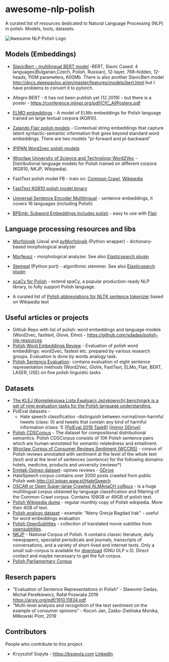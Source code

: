 # awesome-nlp-polish
A curated list of resources dedicated to Natural Language Processing (NLP) in polish. Models, tools, datasets.

![Awesome NLP Polish Logo](/Awesome_nlp_polish.png)


## Models (Embeddings)

* [SlavicBert - multilingual BERT model](https://github.com/deepmipt/Slavic-BERT-NER) -BERT, Slavic Cased: 4 languages(Bulgarian,Czech, Polish, Russian), 12-layer, 768-hidden, 12-heads, 110M parameters, 600Mb. There is also another SlavicBert model http://docs.deeppavlov.ai/en/master/features/models/bert.html but I have problems to convert it to pytorch.
* Allegro BERT - It has not been publish yet (12.2019) - but there is a poster - https://conference.mlinpl.org/pdf/CfC_AllPosters.pdf
* [ELMO embeddings](https://clarin-pl.eu/dspace/handle/11321/690?show=full) - A model of ELMo embeddings for Polish language trained on large textual corpora (KGR10).
* [Zalando Flair polish models](https://github.com/flairNLP/flair/blob/master/resources/docs/embeddings/FLAIR_EMBEDDINGS.md) - Contextual string embeddings that capture latent syntactic-semantic information that goes beyond standard word embeddings. There are two models "pl-forward and pl-backward" 
* [IPIPAN Word2vec polish models](http://dsmodels.nlp.ipipan.waw.pl/w2v.html)
* [Wrocław University of Science and Technology Word2Vec](https://clarin-pl.eu/dspace/handle/11321/442) - Distributional language models for Polish trained on different corpora (KGR10, NKJP, Wikipedia).
* FastText polish model FB - train on: [Common Crawl](https://github.com/facebookresearch/fastText/blob/master/docs/crawl-vectors.md), [Wikipedia](https://github.com/facebookresearch/fastText/blob/master/docs/pretrained-vectors.md)
* [FastText KGR10 polish model binary](https://clarin-pl.eu/dspace/handle/11321/600)
* [Universal Sentence Encoder Multilingual](https://tfhub.dev/google/universal-sentence-encoder-multilingual-large/3) - sentence embeddings, it covers 16 languages (including Polish)

* [BPEmb: Subword Embeddings includes polish](https://nlp.h-its.org/bpemb/) - easy to use with [Flair](https://github.com/flairNLP/flair/blob/master/resources/docs/embeddings/BYTE_PAIR_EMBEDDINGS.md)


## Language processing resources and libs

* [Morfologik](https://github.com/morfologik/morfologik-stemming) (Java) and [pyMorfologik](https://github.com/dmirecki/pyMorfologik) (Python wrapper) - dictionary-based morphological analyzer
* [Morfeusz](http://morfeusz.sgjp.pl/download/) - morphological analyzer. See also [Elasticsearch plugin](https://github.com/allegro/elasticsearch-analysis-morfologik)
* [Stempel](https://github.com/dzieciou/pystempel) (Python port) - algorithmic stemmer. See also [Elasticsearch plugin](https://www.elastic.co/guide/en/elasticsearch/plugins/current/analysis-stempel.html)
* [scaCy for Polish](http://spacypl.sigmoidal.io/) - extend spaCy, a popular production-ready NLP library, to fully support Polish language.

* A curated list of [Polish abbreviations for NLTK sentence tokenizer](https://gist.github.com/ksopyla/f05fe2f48bbc9de895368b8a7863b5c3) based on Wikipedia text


## Useful articles or projects

* Github Repo with list of polish: word embeddings and language models (Word2vec, fasttext, Glove, Elmo) -  https://github.com/sdadas/polish-nlp-resources
* [Polish Word Embeddings Review](https://github.com/Ermlab/polish-word-embeddings-review) - Evaluation of polish word embeddings: word2vec, fastext etc. prepared by various research groups. Evaluation is done by words analogy task. 
* [Polish Sentence Evaluation](https://github.com/sdadas/polish-sentence-evaluation)- contains evaluation of eight sentence representation methods (Word2Vec, GloVe, FastText, ELMo, Flair, BERT, LASER, USE) on five polish linguistic tasks




## Datasets


* [The KLEJ (Kompleksowa Lista Ewaluacji Językowych) benchmark is a set of nine evaluation tasks for the Polish language understanding.](https://klejbenchmark.com/index.html)
* PolEval datasets - 
    * Hate speech classification -distinguish between normal/non-harmful tweets (class: 0) and tweets that contain any kind of harmful information (class: 1) [[PolEval 2019 Task6](http://2019.poleval.pl/index.php/tasks/task6)]  [[mirror GDrive](https://drive.google.com/drive/folders/1Dp7h9FrejUGK4jOeMsuxObiwP5h4x6q6?usp=sharing)]
* [Polish CDSCorpus](http://zil.ipipan.waw.pl/Scwad/CDSCorpus) - The dataset for compositional distributional semantics. Polish CDSCorpus consists of 10K Polish sentence pairs which are human-annotated for semantic relatedness and entailment. 
* [Wroclaw Corpus of Consumer Reviews Sentiment (WCCRS)](https://clarin-pl.eu/dspace/handle/11321/700) - corpus of Polish reviews annotated with sentiment at the level of the whole text (*text*) and at the level of sentences (*sentence*) for the following domains: hotels, medicine, products and university (reviews*)    
* [Ermlab Opineo dataset](https://github.com/Ermlab/pl-sentiment-analysis)- opineo reviews - [GDrive](https://drive.google.com/file/d/1vXqUEBjUHGGy3vV2dA7LlvBjjZlQnl0D/view?usp=sharing)
* HateSpeech corpus contains over 2000 posts crawled from public Polish web.http://zil.ipipan.waw.pl/HateSpeech
* [OSCAR or Open Super-large Crawled ALMAnaCH coRpus](https://traces1.inria.fr/oscar/#corpus) -  is a huge multilingual corpus obtained by language classification and filtering of the Common Crawl corpus. Contains 109GB or 49GB of polish text.
* [Polish Wikipedia dump](https://dumps.wikimedia.org/plwiki/) - regular monthly copy of Polish wikipedia. More then 4GB of text.
* [Polish analogy dataset](https://dl.fbaipublicfiles.com/fasttext/word-analogies/questions-words-pl.txt) - example: "Ateny Grecja Bagdad Irak" - useful for word embeddings evaluation
* [Polish OpenSubtitles](http://opus.nlpl.eu/OpenSubtitles-v2018.php) - collection of translated movie subtitles from [opensubtitles](http://www.opensubtitles.org/).
* [NKJP](http://nkjp.pl/index.php?page=0&lang=1) - National Corpus of Polish. It contains classic literature, daily newspapers, specialist periodicals and journals, transcripts of conversations, and a variety of short-lived and internet texts. Only a small sub-corpus is available for [download](http://clip.ipipan.waw.pl/NationalCorpusOfPolish?action=AttachFile&do=get&target=NKJP-PodkorpusMilionowy-1.2.tar.gz) (GNU GLP v.3). Direct contact and maybe necessary to get the full corpus. 
* [Polish Parliamentary Corpus](https://clarin-pl.eu/dspace/handle/11321/467)


## Reserch papers

* "Evaluation of Sentence Representations in Polish" - Sławomir Dadas, Michał Perełkiewicz, Rafał Poswiata 2019 https://arxiv.org/pdf/1910.11834.pdf
* "Multi-level analysis and recognition of the text sentiment on the example of consumer opinions" - Kocoń Jan, Zaśko-Zielińska Monika, Miłkowski Piotr, 2019


## Contributors
People who contribute to this project.

* Krzysztof Sopyła - https://ksopyla.com [LinkedIn](https://www.linkedin.com/in/krzysztofsopyla/)


